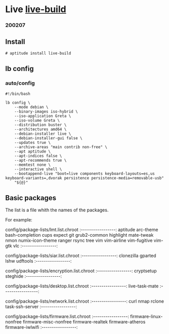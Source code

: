 # Live [live-build](https://live-team.pages.debian.net/live-manual/html/live-manual/index.en.html)
### 200207

## Install

```
# aptitude install live-build
```

## lb config

### auto/config

```
#!/bin/bash

lb config \
    --mode debian \
    --binary-images iso-hybrid \
    --iso-application Greta \
    --iso-volume Greta \
    --distribution buster \
    --architectures amd64 \
    --debian-installer live \
    --debian-installer-gui false \
    --updates true \
    --archive-areas "main contrib non-free" \
    --apt aptitude \
    --apt-indices false \
    --apt-recommends true \
    --memtest none \
    --interactive shell \
    --bootappend-live "boot=live components keyboard-layouts=es,us keyboard-variants=,dvorak persistence persistence-media=removable-usb"
    "${@}"
```

## Basic packages

The list is a file whith the names of the packages.

For example:

config/package-lists/lmt.list.chroot
:-----------------:
aptitude
arc-theme
bash-completion
cups
expect
git
grub2-common
highlight
mate-tweak
nmon
numix-icon-theme
ranger
rsync
tree
vim
vim-airline
vim-fugitive
vim-gtk
vlc
:-----------------:

config/package-lists/siar.list.chroot
:-----------------:
clonezilla
gparted
lshw
udftools 
:-----------------:

config/package-lists/encryption.list.chroot
:-----------------:
cryptsetup
steghide
:-----------------:

config/package-lists/desktop.list.chroot
:-----------------:
live-task-mate
:-----------------:

config/package-lists/network.list.chroot
:-----------------:
curl
nmap
rclone
task-ssh-server
:-----------------:

config/package-lists/firmware.list.chroot
:-----------------:
firmware-linux-nonfree
firmware-misc-nonfree
firmware-realtek
firmware-atheros
firmware-iwlwifi
:-----------------:
